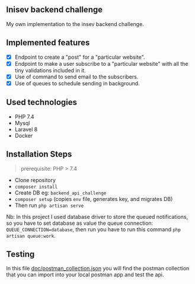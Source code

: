 ## Inisev backend challenge
My own implementation to the insev backend challenge.

## Implemented features
* [x] Endpoint to create a "post" for a "particular website".
* [x] Endpoint to make a user subscribe to a "particular website" with all the tiny validations included in it.
* [x] Use of command to send email to the subscribers.
* [x] Use of queues to schedule sending in background.

## Used technologies

- PHP 7.4
- Mysql
- Laravel 8
- Docker

## Installation Steps

> prerequisite: PHP > 7.4

* Clone repository
* `composer install`
* Create DB eg: `backend_api_challenge`
* `composer setup` (copies `env` file, generates key, and migrates DB)
* Then run ``` php artisan serve ```

Nb: In this project I used database driver to store the queued notifications, so you have to set database as value the queue connection: ``QUEUE_CONNECTION=database``, then run you have to run this command
``php artisan queue:work``.

## Testing
In this file [doc/postman_collection.json](docs/postman_collection.json) you will find the postman collection that you can import into your local postman app and test the api.






